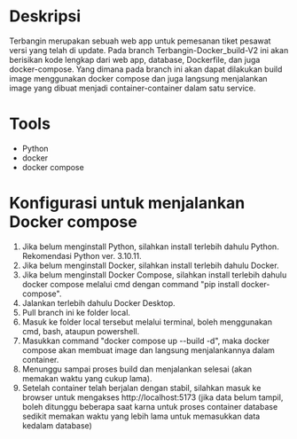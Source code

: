 # Deskripsi

Terbangin merupakan sebuah web app untuk pemesanan tiket pesawat versi yang telah di update.
Pada branch Terbangin-Docker_build-V2 ini akan berisikan kode lengkap dari web app, database, Dockerfile, dan juga docker-compose. Yang dimana pada branch ini akan dapat dilakukan build image menggunakan docker compose dan juga langsung menjalankan image yang dibuat menjadi container-container dalam satu service.

# Tools

- Python
- docker
- docker compose

# Konfigurasi untuk menjalankan Docker compose

1. Jika belum menginstall Python, silahkan install terlebih dahulu Python. Rekomendasi Python ver. 3.10.11.
2. Jika belum menginstall Docker, silahkan install terlebih dahulu Docker.
3. Jika belum menginstall Docker Compose, silahkan install terlebih dahulu docker compose melalui cmd dengan command "pip install docker-compose".
4. Jalankan terlebih dahulu Docker Desktop.
5. Pull branch ini ke folder local.
6. Masuk ke folder local tersebut melalui terminal, boleh menggunakan cmd, bash, ataupun powershell.
7. Masukkan command "docker compose up --build -d", maka docker compose akan membuat image dan langsung menjalankannya dalam container.
8. Menunggu sampai proses build dan menjalankan selesai (akan memakan waktu yang cukup lama).
9. Setelah container telah berjalan dengan stabil, silahkan masuk ke browser untuk mengakses http://localhost:5173 (jika data belum tampil, boleh ditunggu beberapa saat karna untuk proses container database sedikit memakan waktu yang lebih lama untuk memasukkan data kedalam database)
